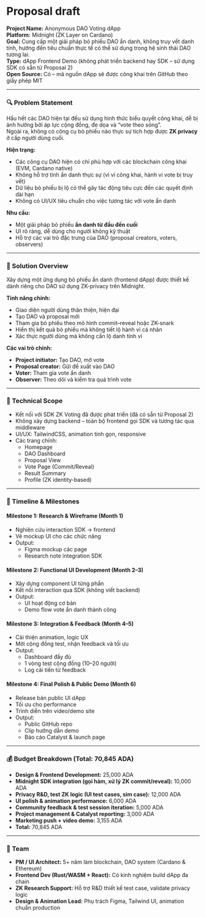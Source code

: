 # Proposal draft

**Project Name:** Anonymous DAO Voting dApp\
**Platform:** Midnight (ZK Layer on Cardano)\
**Goal:** Cung cấp một giải pháp bỏ phiếu DAO ẩn danh, không truy vết danh tính, hướng đến tiêu chuẩn thực tế có thể sử dụng trong hệ sinh thái DAO tương lai.\
**Type:** dApp Frontend Demo (không phát triển backend hay SDK – sử dụng SDK có sẵn từ Proposal 2)\
**Open Source:** Có – mã nguồn dApp sẽ được công khai trên GitHub theo giấy phép MIT

***

### 🔍 Problem Statement

Hầu hết các DAO hiện tại đều sử dụng hình thức biểu quyết công khai, dễ bị ảnh hưởng bởi áp lực cộng đồng, đe dọa và “vote theo sóng”.\
Ngoài ra, không có công cụ bỏ phiếu nào thực sự tích hợp được **ZK privacy** ở cấp người dùng cuối.

**Hiện trạng:**

* Các công cụ DAO hiện có chỉ phù hợp với các blockchain công khai (EVM, Cardano native)
* Không hỗ trợ tính ẩn danh thực sự (vì ví công khai, hành vi vote bị truy vết)
* Dữ liệu bỏ phiếu bị lộ có thể gây tác động tiêu cực đến các quyết định dài hạn
* Không có UI/UX tiêu chuẩn cho việc tương tác với vote ẩn danh

**Nhu cầu:**

* Một giải pháp bỏ phiếu **ẩn danh từ đầu đến cuối**
* UI rõ ràng, dễ dùng cho người không kỹ thuật
* Hỗ trợ các vai trò đặc trưng của DAO (proposal creators, voters, observers)

***

### 🧩 Solution Overview

Xây dựng một ứng dụng bỏ phiếu ẩn danh (frontend dApp) được thiết kế dành riêng cho DAO sử dụng ZK-privacy trên Midnight.

**Tính năng chính:**

* Giao diện người dùng thân thiện, hiện đại
* Tạo DAO và proposal mới
* Tham gia bỏ phiếu theo mô hình commit–reveal hoặc ZK-snark
* Hiển thị kết quả bỏ phiếu mà không tiết lộ hành vi cá nhân
* Xác thực người dùng mà không cần lộ danh tính ví

**Các vai trò chính:**

* **Project initiator:** Tạo DAO, mở vote
* **Proposal creator:** Gửi đề xuất vào DAO
* **Voter:** Tham gia vote ẩn danh
* **Observer:** Theo dõi và kiểm tra quá trình vote

***

### 🧠 Technical Scope

* Kết nối với SDK ZK Voting đã được phát triển (đã có sẵn từ Proposal 2)
* Không xây dựng backend – toàn bộ frontend gọi SDK và tương tác qua middleware
* UI/UX: TailwindCSS, animation tinh gọn, responsive
* Các trang chính:
  * Homepage
  * DAO Dashboard
  * Proposal View
  * Vote Page (Commit/Reveal)
  * Result Summary
  * Profile (ZK identity-based)

***

### 📆 Timeline & Milestones

#### **Milestone 1: Research & Wireframe (Month 1)**

* Nghiên cứu interaction SDK → frontend
* Vẽ mockup UI cho các chức năng
* Output:
  * Figma mockup các page
  * Research note integration SDK

#### **Milestone 2: Functional UI Development (Month 2–3)**

* Xây dựng component UI từng phần
* Kết nối interaction qua SDK (không viết backend)
* Output:
  * UI hoạt động cơ bản
  * Demo flow vote ẩn danh thành công

#### **Milestone 3: Integration & Feedback (Month 4–5)**

* Cải thiện animation, logic UX
* Mời cộng đồng test, nhận feedback và tối ưu
* Output:
  * Dashboard đầy đủ
  * 1 vòng test cộng đồng (10–20 người)
  * Log cải tiến từ feedback

#### **Milestone 4: Final Polish & Public Demo (Month 6)**

* Release bản public UI dApp
* Tối ưu cho performance
* Trình diễn trên video/demo site
* Output:
  * Public GitHub repo
  * Clip hướng dẫn demo
  * Báo cáo Catalyst & launch page

***

### 💰 Budget Breakdown (Total: **70,845 ADA**)

* **Design & Frontend Development:** 25,000 ADA
* **Midnight SDK integration (gọi hàm, xử lý ZK commit/reveal):** 10,000 ADA
* **Privacy R\&D, test ZK logic (UI test cases, sim case):** 12,000 ADA
* **UI polish & animation performance:** 6,000 ADA
* **Community feedback & test session iteration:** 5,000 ADA
* **Project management & Catalyst reporting:** 3,000 ADA
* **Marketing push + video demo:** 3,155 ADA
* **Total:** 70,845 ADA

***

### 👥 Team

* **PM / UI Architect:** 5+ năm làm blockchain, DAO system (Cardano & Ethereum)
* **Frontend Dev (Rust/WASM + React):** Có kinh nghiệm build dApp đa chain
* **ZK Research Support:** Hỗ trợ R\&D thiết kế test case, validate privacy logic
* **Design & Animation Lead:** Phụ trách Figma, Tailwind UI, animation chuẩn production
